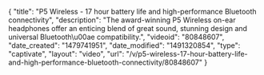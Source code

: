 {
    "title": "P5 Wireless - 17 hour battery life and high-performance Bluetooth connectivity",
    "description": "The award-winning P5 Wireless on-ear headphones offer an enticing blend of great sound, stunning design and universal Bluetooth\u00ae compatibility.",
    "videoid": "80848607",
    "date_created": "1479741951",
    "date_modified": "1491320854",
    "type": "captivate",
    "layout": "video",
    "url": "\/v\/p5-wireless-17-hour-battery-life-and-high-performance-bluetooth-connectivity\/80848607"
}
